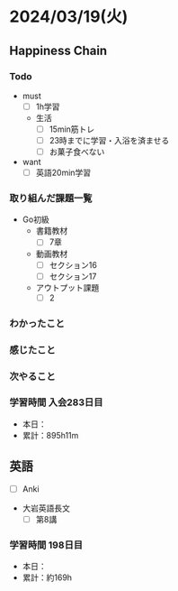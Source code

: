 # 2024/03/19(火)

## Happiness Chain

### Todo

- must
  - [ ] 1h学習
  - 生活
    - [ ] 15min筋トレ
    - [ ] 23時までに学習・入浴を済ませる
    - [ ] お菓子食べない
- want
  - [ ] 英語20min学習

### 取り組んだ課題一覧

- Go初級
  - 書籍教材
    - [ ] 7章
  - 動画教材
    - [ ] セクション16
    - [ ] セクション17
  - アウトプット課題
    - [ ] 2

### わかったこと

### 感じたこと

### 次やること

### 学習時間 入会283日目

- 本日：
- 累計：895h11m

## 英語

- [ ] Anki
- 大岩英語長文
  - [ ] 第8講

### 学習時間 198日目

- 本日：
- 累計：約169h
